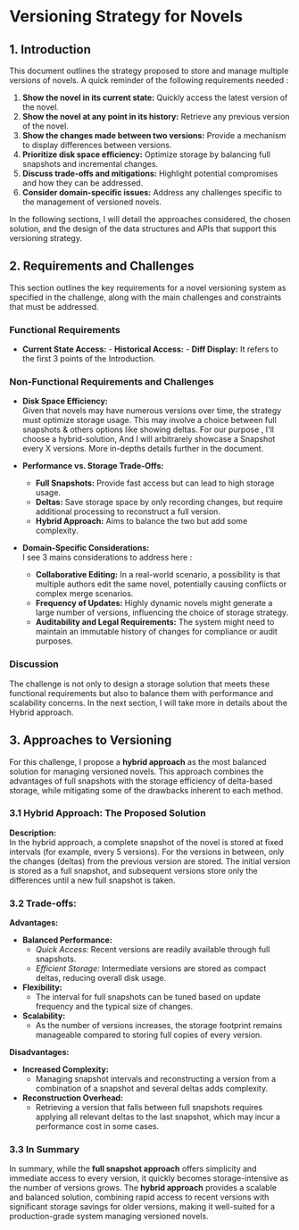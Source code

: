 # Versioning Strategy for Novels

## 1. Introduction

This document outlines the strategy proposed to store and manage multiple versions of novels. A quick reminder of the following requirements needed : 

1. **Show the novel in its current state:** Quickly access the latest version of the novel.
2. **Show the novel at any point in its history:** Retrieve any previous version of the novel.
3. **Show the changes made between two versions:** Provide a mechanism to display differences between versions.
4. **Prioritize disk space efficiency:** Optimize storage by balancing full snapshots and incremental changes.
5. **Discuss trade-offs and mitigations:** Highlight potential compromises and how they can be addressed.
6. **Consider domain-specific issues:** Address any challenges specific to the management of versioned novels.

In the following sections, I will detail the approaches considered, the chosen solution, and the design of the data structures and APIs that support this versioning strategy.

## 2. Requirements and Challenges

This section outlines the key requirements for a novel versioning system as specified in the challenge, along with the main challenges and constraints that must be addressed.

### Functional Requirements

- **Current State Access:** - **Historical Access:** - **Diff Display:** 
  It refers to the first 3 points of the Introduction.
  
### Non-Functional Requirements and Challenges

- **Disk Space Efficiency:**  
  Given that novels may have numerous versions over time, the strategy must optimize storage usage. This may involve a choice between full snapshots & others options like showing deltas. For our purpose , I'll choose a hybrid-solution, And I will arbitrarely showcase a Snapshot every X versions. More in-depths details further in the document.

- **Performance vs. Storage Trade-Offs:**  
  - **Full Snapshots:** Provide fast access but can lead to high storage usage.  
  - **Deltas:** Save storage space by only recording changes, but require additional processing to reconstruct a full version.  
  - **Hybrid Approach:** Aims to balance the two but add some complexity.
  
- **Domain-Specific Considerations:**  
  I see 3 mains considerations to address here : 

  - **Collaborative Editing:** In a real-world scenario, a possibility is that multiple authors edit the same novel, potentially causing conflicts or complex merge scenarios.
  - **Frequency of Updates:** Highly dynamic novels might generate a large number of versions, influencing the choice of storage strategy.
  - **Auditability and Legal Requirements:** The system might need to maintain an immutable history of changes for compliance or audit purposes.

### Discussion

The challenge is not only to design a storage solution that meets these functional requirements but also to balance them with performance and scalability concerns. In the next section, I will take more in details about the Hybrid approach.

## 3. Approaches to Versioning

For this challenge, I propose a **hybrid approach** as the most balanced solution for managing versioned novels. This approach combines the advantages of full snapshots with the storage efficiency of delta-based storage, while mitigating some of the drawbacks inherent to each method.

### 3.1 Hybrid Approach: The Proposed Solution

**Description:**  
In the hybrid approach, a complete snapshot of the novel is stored at fixed intervals (for example, every 5 versions). For the versions in between, only the changes (deltas) from the previous version are stored. The initial version is stored as a full snapshot, and subsequent versions store only the differences until a new full snapshot is taken.

### 3.2 Trade-offs:
**Advantages:**  
- **Balanced Performance:**  
  - *Quick Access:* Recent versions are readily available through full snapshots.  
  - *Efficient Storage:* Intermediate versions are stored as compact deltas, reducing overall disk usage.
- **Flexibility:**  
  - The interval for full snapshots can be tuned based on update frequency and the typical size of changes.
- **Scalability:**  
  - As the number of versions increases, the storage footprint remains manageable compared to storing full copies of every version.

**Disadvantages:**  
- **Increased Complexity:**  
  - Managing snapshot intervals and reconstructing a version from a combination of a snapshot and several deltas adds complexity.
- **Reconstruction Overhead:**  
  - Retrieving a version that falls between full snapshots requires applying all relevant deltas to the last snapshot, which may incur a performance cost in some cases.

### 3.3 In Summary 
In summary, while the **full snapshot approach** offers simplicity and immediate access to every version, it quickly becomes storage-intensive as the number of versions grows. The **hybrid approach** provides a scalable and balanced solution, combining rapid access to recent versions with significant storage savings for older versions, making it well-suited for a production-grade system managing versioned novels.




